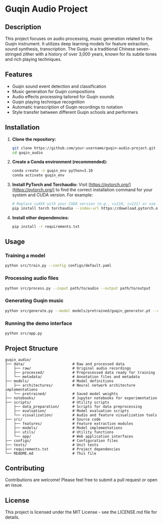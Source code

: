 # Guqin Audio Project

## Description

This project focuses on audio processing, music generation related to the Guqin instrument. It utilizes deep learning models for feature extraction, sound synthesis, transcription. The Guqin is a traditional Chinese seven-stringed zither with a history of over 3,000 years, known for its subtle tones and rich playing techniques.

## Features

*   Guqin sound event detection and classification
*   Music generation for Guqin compositions
*   Audio effects processing tailored for Guqin sounds
*   Guqin playing technique recognition
*   Automatic transcription of Guqin recordings to notation
*   Style transfer between different Guqin schools and performers

## Installation

1.  **Clone the repository:**
    ```bash
    git clone https://github.com/your-username/guqin-audio-project.git
    cd guqin_audio
    ```

2.  **Create a Conda environment (recommended):**
    ```bash
    conda create -n guqin_env python=3.10
    conda activate guqin_env
    ```

3.  **Install PyTorch and Torchaudio:**
    Visit [https://pytorch.org/](https://pytorch.org/) to find the correct installation command for your system and CUDA version. For example:
    ```bash
    # Replace cuXXX with your CUDA version (e.g., cu118, cu121) or use 'cpu' if you don't have a GPU
    pip install torch torchaudio --index-url https://download.pytorch.org/whl/cuXXX
    ```

4.  **Install other dependencies:**
    ```bash
    pip install -r requirements.txt
    ```

## Usage

### Training a model
```bash
python src/train.py --config configs/default.yaml
```

### Processing audio files
```bash
python src/process.py --input path/to/audio --output path/to/output
```

### Generating Guqin music
```bash
python src/generate.py --model models/pretrained/guqin_generator.pt --output output/generated
```

### Running the demo interface
```bash
python src/app.py
```

## Project Structure

```
guqin_audio/
├── data/                      # Raw and processed data
│   ├── raw/                   # Original audio recordings
│   ├── processed/             # Preprocessed data ready for training
│   └── metadata/              # Annotation files and metadata
├── models/                    # Model definitions
│   ├── architectures/         # Neural network architecture implementations
│   └── pretrained/            # Saved model weights
├── notebooks/                 # Jupyter notebooks for experimentation
├── scripts/                   # Utility scripts
│   ├── data_preparation/      # Scripts for data preprocessing
│   ├── evaluation/            # Model evaluation scripts
│   └── visualization/         # Audio and feature visualization tools
├── src/                       # Source code
│   ├── features/              # Feature extraction modules
│   ├── models/                # Model implementations
│   ├── utils/                 # Utility functions
│   └── app/                   # Web application interfaces
├── configs/                   # Configuration files
├── tests/                     # Unit tests
├── requirements.txt           # Project dependencies
└── README.md                  # This file
```

## Contributing

Contributions are welcome! Please feel free to submit a pull request or open an issue.

## License

This project is licensed under the MIT License - see the LICENSE.md file for details.

